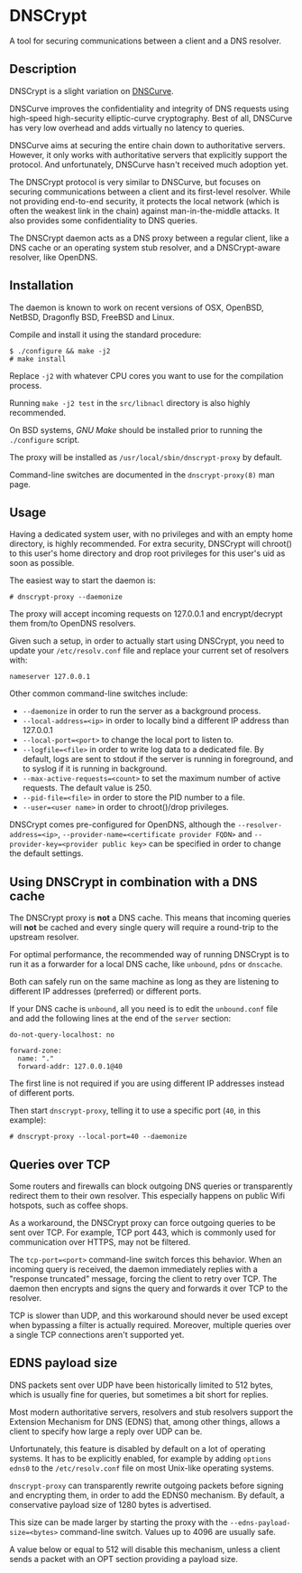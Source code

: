 DNSCrypt
========

A tool for securing communications between a client and a DNS resolver.

Description
-----------

DNSCrypt is a slight variation on [DNSCurve](http://www.dnscurve.org/).

DNSCurve improves the confidentiality and integrity of DNS requests using
high-speed high-security elliptic-curve cryptography. Best of all,
DNSCurve has very low overhead and adds virtually no latency to
queries.

DNSCurve aims at securing the entire chain down to authoritative
servers. However, it only works with authoritative servers that explicitly
support the protocol. And unfortunately, DNSCurve hasn't received much
adoption yet.

The DNSCrypt protocol is very similar to DNSCurve, but focuses on
securing communications between a client and its first-level resolver.
While not providing end-to-end security, it protects the local
network (which is often the weakest link in the chain) against
man-in-the-middle attacks. It also provides some confidentiality to
DNS queries.

The DNSCrypt daemon acts as a DNS proxy between a regular client, like
a DNS cache or an operating system stub resolver, and a DNSCrypt-aware
resolver, like OpenDNS.

Installation
------------

The daemon is known to work on recent versions of OSX, OpenBSD,
NetBSD, Dragonfly BSD, FreeBSD and Linux.

Compile and install it using the standard procedure:

    $ ./configure && make -j2
    # make install

Replace `-j2` with whatever CPU cores you want to use for the
compilation process.

Running `make -j2 test` in the `src/libnacl` directory is also highly
recommended.

On BSD systems, _GNU Make_ should be installed prior to running the
`./configure` script.

The proxy will be installed as `/usr/local/sbin/dnscrypt-proxy` by default.

Command-line switches are documented in the `dnscrypt-proxy(8)` man page.

Usage
-----

Having a dedicated system user, with no privileges and with an empty
home directory, is highly recommended. For extra security, DNSCrypt
will chroot() to this user's home directory and drop root privileges
for this user's uid as soon as possible.

The easiest way to start the daemon is:

    # dnscrypt-proxy --daemonize

The proxy will accept incoming requests on 127.0.0.1 and
encrypt/decrypt them from/to OpenDNS resolvers.

Given such a setup, in order to actually start using DNSCrypt, you
need to update your `/etc/resolv.conf` file and replace your current
set of resolvers with:

    nameserver 127.0.0.1

Other common command-line switches include:

* `--daemonize` in order to run the server as a background process.
* `--local-address=<ip>` in order to locally bind a different IP address than
  127.0.0.1
* `--local-port=<port>` to change the local port to listen to.
* `--logfile=<file>` in order to write log data to a dedicated file. By
  default, logs are sent to stdout if the server is running in foreground,
  and to syslog if it is running in background.
* `--max-active-requests=<count>` to set the maximum number of active
  requests. The default value is 250.
* `--pid-file=<file>` in order to store the PID number to a file.
* `--user=<user name>` in order to chroot()/drop privileges.

DNSCrypt comes pre-configured for OpenDNS, although the
`--resolver-address=<ip>`, `--provider-name=<certificate provider FQDN>`
and `--provider-key=<provider public key>` can be specified in
order to change the default settings.

Using DNSCrypt in combination with a DNS cache
----------------------------------------------

The DNSCrypt proxy is **not** a DNS cache. This means that incoming
queries will **not** be cached and every single query will require a
round-trip to the upstream resolver.

For optimal performance, the recommended way of running DNSCrypt is to
run it as a forwarder for a local DNS cache, like `unbound`, `pdns` or
`dnscache`.

Both can safely run on the same machine as long as they are listening
to different IP addresses (preferred) or different ports.

If your DNS cache is `unbound`, all you need is to edit the
`unbound.conf` file and add the following lines at the end of the `server`
section:

    do-not-query-localhost: no

    forward-zone:
      name: "."
      forward-addr: 127.0.0.1@40

The first line is not required if you are using different IP addresses
instead of different ports.

Then start `dnscrypt-proxy`, telling it to use a specific port (`40`, in
this example):

    # dnscrypt-proxy --local-port=40 --daemonize

Queries over TCP
----------------

Some routers and firewalls can block outgoing DNS queries or
transparently redirect them to their own resolver. This especially
happens on public Wifi hotspots, such as coffee shops.

As a workaround, the DNSCrypt proxy can force outgoing queries to be
sent over TCP. For example, TCP port 443, which is commonly used for
communication over HTTPS, may not be filtered.

The `tcp-port=<port>` command-line switch forces this behavior. When
an incoming query is received, the daemon immediately replies with a
"response truncated" message, forcing the client to retry over TCP.
The daemon then encrypts and signs the query and forwards it over TCP
to the resolver.

TCP is slower than UDP, and this workaround should never be used
except when bypassing a filter is actually required. Moreover,
multiple queries over a single TCP connections aren't supported yet.

EDNS payload size
-----------------

DNS packets sent over UDP have been historically limited to 512 bytes,
which is usually fine for queries, but sometimes a bit short for
replies.

Most modern authoritative servers, resolvers and stub resolvers
support the Extension Mechanism for DNS (EDNS) that, among other
things, allows a client to specify how large a reply over UDP can be.

Unfortunately, this feature is disabled by default on a lot of
operating systems. It has to be explicitly enabled, for example by
adding `options edns0` to the `/etc/resolv.conf` file on most
Unix-like operating systems.

`dnscrypt-proxy` can transparently rewrite outgoing packets before
signing and encrypting them, in order to add the EDNS0 mechanism. By
default, a conservative payload size of 1280 bytes is advertised.

This size can be made larger by starting the proxy with the
`--edns-payload-size=<bytes>` command-line switch. Values up to 4096
are usually safe.

A value below or equal to 512 will disable this mechanism, unless a
client sends a packet with an OPT section providing a payload size.
